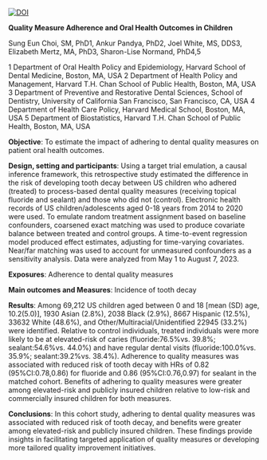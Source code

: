 [![DOI](https://zenodo.org/badge/866779694.svg)](https://doi.org/10.5281/zenodo.13883278)

**Quality Measure Adherence and Oral Health Outcomes in Children**

Sung Eun Choi, SM, PhD1, Ankur Pandya, PhD2, Joel White, MS, DDS3, Elizabeth Mertz, MA, PhD3, Sharon-Lise Normand, PhD4,5

1 Department of Oral Health Policy and Epidemiology, Harvard School of Dental Medicine, Boston, MA, USA
2 Department of Health Policy and Management, Harvard T.H. Chan School of Public Health, Boston, MA, USA
3 Department of Preventive and Restorative Dental Sciences, School of Dentistry, University of California San Francisco, San Francisco, CA, USA
4 Department of Health Care Policy, Harvard Medical School, Boston, MA, USA
5 Department of Biostatistics, Harvard T.H. Chan School of Public Health, Boston, MA, USA

**Objective**: To estimate the impact of adhering to dental quality measures on patient oral health outcomes. 

**Design, setting and participants**: Using a target trial emulation, a causal inference framework, this retrospective study estimated the difference in the risk of developing tooth decay between US children who adhered (treated) to process-based dental quality measures (receiving topical fluoride and sealant) and those who did not (control). Electronic health records of US children/adolescents aged 0-18 years from 2014 to 2020 were used. To emulate random treatment assignment based on baseline confounders, coarsened exact matching was used to produce covariate balance between treated and control groups. A time-to-event regression model produced effect estimates, adjusting for time-varying covariates. Near/far matching was used to account for unmeasured confounders as a sensitivity analysis. Data were analyzed from May 1 to August 7, 2023.

**Exposures**: Adherence to dental quality measures

**Main outcomes and Measures**: Incidence of tooth decay

**Results**: Among 69,212 US children aged between 0 and 18 [mean (SD) age, 10.2(5.0)], 1930 Asian (2.8%), 2038 Black (2.9%), 8667 Hispanic (12.5%), 33632 White (48.6%), and Other/Multiracial/Unidentified 22945 (33.2%) were identified. Relative to control individuals, treated individuals were more likely to be at elevated-risk of caries (fluoride:76.5%vs. 39.8%; sealant:54.6%vs. 44.0%) and have regular dental visits (fluoride:100.0%vs. 35.9%; sealant:39.2%vs. 38.4%). Adherence to quality measures was associated with reduced risk of tooth decay with HRs of 0.82 (95%CI:0.78,0.86) for fluoride and 0.86 (95%CI:0.76,0.97) for sealant in the matched cohort. Benefits of adhering to quality measures were greater among elevated-risk and publicly insured children relative to low-risk and commercially insured children for both measures. 

**Conclusions**: In this cohort study, adhering to dental quality measures was associated with reduced risk of tooth decay, and benefits were greater among elevated-risk and publicly insured children. These findings provide insights in facilitating targeted application of quality measures or developing more tailored quality improvement initiatives.



